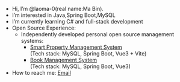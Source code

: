 - Hi, I’m @laoma-0(real name:Ma Bin).
- I’m interested in Java,Spring Boot,MySQL
- I’m currently learning C# and full-stack development
- Open Source Experience:
  - Independently developed personal open source management systems:
    - [Smart Property Management System](https://github.com/laoma-0/property-management-GB)  
      (Tech stack: MySQL, Spring Boot, Vue3 + Vite)
    - [Book Management System](https://github.com/laoma-0/library)  
      (Tech stack: MySQL, Spring Boot, Vue3)
- How to reach me: [Email](mailto:2916336046@qq.com)


<!---
laoma-0/laoma-0 is a ✨ special ✨ repository because its `README.md` (this file) appears on your GitHub profile.
You can click the Preview link to take a look at your changes.
--->
